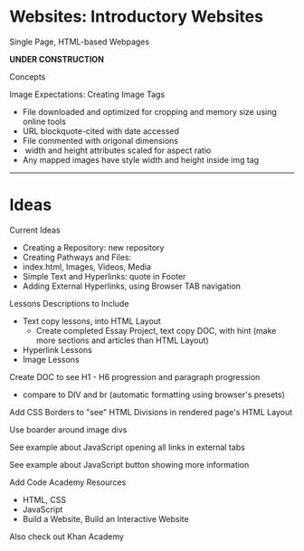# Websites: Introductory Websites
Single Page, HTML-based Webpages

**UNDER CONSTRUCTION**

Concepts

Image Expectations:
Creating Image Tags
- File downloaded and optimized for cropping and memory size using online tools
- URL blockquote-cited with date accessed
- File commented with origonal dimensions
- <img> width and height attributes scaled for aspect ratio
- Any mapped images have style width and height inside img tag

---

# Ideas
Current Ideas
- Creating a Repository: new repository
- Creating Pathways and Files:
- index.html, Images, Videos, Media
- Simple Text and Hyperlinks: quote in Footer
- Adding External Hyperlinks, using Browser TAB navigation

Lessons Descriptions to Include
- Text copy lessons, into HTML Layout
  - Create completed Essay Project, text copy DOC, with hint (make more sections and articles than HTML Layout)
- Hyperlink Lessons
- Image Lessons

Create DOC to see H1 - H6 progression and paragraph progression
- compare to DIV and br (automatic formatting using browser's presets)

Add CSS Borders to "see" HTML Divisions in rendered page's HTML Layout

Use boarder around image divs

See example about JavaScript opening all links in external tabs

See example about JavaScript button showing more information

Add Code Academy Resources
- HTML, CSS
- JavaScript
- Build a Website, Build an Interactive Website

Also check out Khan Academy
